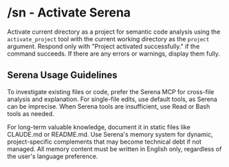 # /sn - Activate Serena

Activate current directory as a project for semantic code analysis using the `activate_project` tool with the current working directory as the `project` argument. Respond only with "Project activated successfully." if the command succeeds. If there are any errors or warnings, display them fully.

## Serena Usage Guidelines

To investigate existing files or code, prefer the Serena MCP for cross-file analysis and explanation. For single-file edits, use default tools, as Serena can be imprecise. When Serena tools are insufficient, use Read or Bash tools as needed.

For long-term valuable knowledge, document it in static files like CLAUDE.md or README.md. Use Serena's memory system for dynamic, project-specific complements that may become technical debt if not managed. All memory content must be written in English only, regardless of the user's language preference.